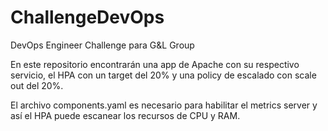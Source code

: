 # ChallengeDevOps
DevOps Engineer Challenge para G&amp;L Group

En este repositorio encontrarán una app de Apache con su respectivo servicio, el HPA con un target del 20% y una policy de escalado con scale out del 20%.


El archivo components.yaml es necesario para habilitar el metrics server y así el HPA puede escanear los recursos de CPU y RAM.

